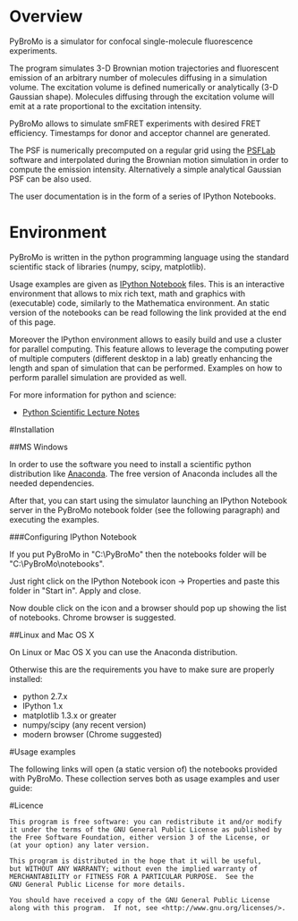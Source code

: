 Overview
=======

PyBroMo is a simulator for confocal single-molecule fluorescence experiments.

The program simulates 3-D Brownian motion trajectories and fluorescent
emission of an arbitrary number of molecules diffusing in a simulation volume. 
The excitation volume is defined numerically or analytically (3-D Gaussian 
shape). Molecules diffusing through the excitation volume will emit at a rate
proportional to the excitation intensity.

PyBroMo allows to simulate smFRET experiments with desired FRET efficiency.
Timestamps for donor and acceptor channel are generated.

The PSF is numerically precomputed on a regular grid using the 
[PSFLab](http://onemolecule.chem.uwm.edu/software) software and interpolated 
during the Brownian motion simulation in order to compute the emission 
intensity. Alternatively a simple analytical Gaussian PSF can be also used.

The user documentation is in the form of a series of IPython Notebooks.

Environment
==========

PyBroMo is written in the python programming language using the standard 
scientific stack of libraries (numpy, scipy, matplotlib).

Usage examples are given as 
[IPython Notebook](http://ipython.org/notebook.html) files. This is an 
interactive environment that allows to mix rich text, math and graphics with 
(executable) code, similarly to the Mathematica environment. An static version
of the notebooks can be read following the link provided at the end of this
 page.

Moreover the IPython environment allows to easily build and use a cluster 
for parallel computing. This feature allows to leverage the computing power
of multiple computers (different desktop in a lab) greatly enhancing
the length and span of simulation that can be performed. Examples on how to
perform parallel simulation are provided as well.

For more information for python and science:

* [Python Scientific Lecture Notes](http://scipy-lectures.github.io/)


#Installation


##MS Windows

In order to use the software you need to install a scientific python
distribution like [Anaconda](https://store.continuum.io/cshop/anaconda/).
The free version of Anaconda includes all the needed dependencies.
 
After that, you can start using the simulator
launching an IPython Notebook server in the PyBroMo notebook folder
(see the following paragraph) and executing the examples.

###Configuring IPython Notebook

If you put PyBroMo in "C:\PyBroMo" then the notebooks folder will be 
"C:\PyBroMo\notebooks".

Just right click on the IPython Notebook icon -> Properties and paste 
this folder in "Start in". Apply and close.

Now double click on the icon and a browser should pop up showing the list
of notebooks. Chrome browser is suggested.

##Linux and Mac OS X

On Linux or Mac OS X you can use the Anaconda distribution.

Otherwise this are the requirements you have to make sure are properly 
installed:

 - python 2.7.x
 - IPython 1.x
 - matplotlib 1.3.x or greater
 - numpy/scipy (any recent version)
 - modern browser (Chrome suggested)
 
#Usage examples

The following links will open (a static version of) the notebooks provided
with PyBroMo. These collection serves both as usage examples and user guide:


#Licence

    This program is free software: you can redistribute it and/or modify
    it under the terms of the GNU General Public License as published by
    the Free Software Foundation, either version 3 of the License, or
    (at your option) any later version.

    This program is distributed in the hope that it will be useful,
    but WITHOUT ANY WARRANTY; without even the implied warranty of
    MERCHANTABILITY or FITNESS FOR A PARTICULAR PURPOSE.  See the
    GNU General Public License for more details.

    You should have received a copy of the GNU General Public License
    along with this program.  If not, see <http://www.gnu.org/licenses/>.
